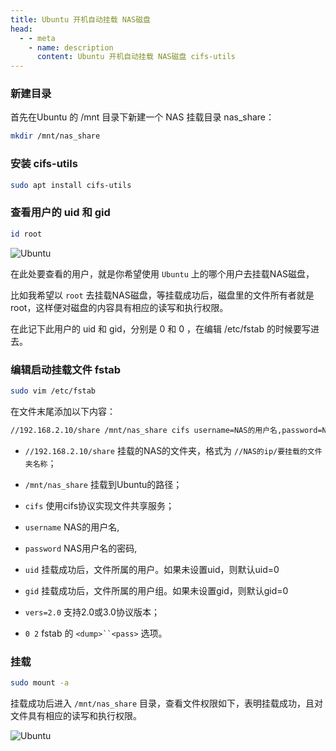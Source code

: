 ```yaml
---
title: Ubuntu 开机自动挂载 NAS磁盘
head:
  - - meta
    - name: description
      content: Ubuntu 开机自动挂载 NAS磁盘 cifs-utils
---
```


### 新建目录

首先在Ubuntu 的 /mnt 目录下新建一个 NAS 挂载目录 nas_share：

```sh
mkdir /mnt/nas_share
```

### 安装 cifs-utils

```sh
sudo apt install cifs-utils
```

### 查看用户的 uid 和 gid

```sh
id root
```

![Ubuntu](https://i.theojs.cn/docs/202404290023588.png '查看用户的 uid 和 gid')

在此处要查看的用户，就是你希望使用 `Ubuntu` 上的哪个用户去挂载NAS磁盘，

比如我希望以 `root` 去挂载NAS磁盘，等挂载成功后，磁盘里的文件所有者就是root，这样便对磁盘的内容具有相应的读写和执行权限。

在此记下此用户的 uid 和 gid，分别是 0 和 0 ，在编辑 /etc/fstab 的时候要写进去。

### 编辑启动挂载文件 fstab

```sh
sudo vim /etc/fstab
```

在文件末尾添加以下内容：

```sh
//192.168.2.10/share /mnt/nas_share cifs username=NAS的用户名,password=NAS用户名的密码,uid=0,gid=0,vers=2.0 0 2
```

- `//192.168.2.10/share` 挂载的NAS的文件夹，格式为 `//NAS的ip/要挂载的文件夹名称`；

- `/mnt/nas_share` 挂载到Ubuntu的路径；

- `cifs` 使用cifs协议实现文件共享服务；

- `username` NAS的用户名,

- `password` NAS用户名的密码,

- `uid` 挂载成功后，文件所属的用户。如果未设置uid，则默认uid=0

- `gid` 挂载成功后，文件所属的用户组。如果未设置gid，则默认gid=0

- `vers=2.0` 支持2.0或3.0协议版本；

- `0 2` fstab 的 `<dump>``<pass>` 选项。

### 挂载

```sh
sudo mount -a
```

挂载成功后进入 `/mnt/nas_share` 目录，查看文件权限如下，表明挂载成功，且对文件具有相应的读写和执行权限。

![Ubuntu](https://i.theojs.cn/docs/202404290032107.png '查看文件权限')

